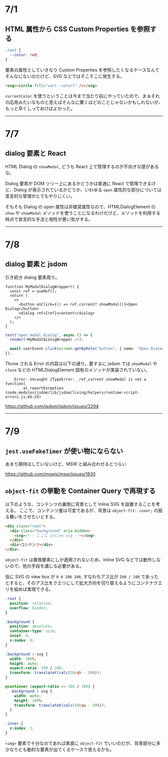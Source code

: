 # 7/1

## HTML 属性から CSS Custom Properties を参照する

```css
:root {
  --color: red;
}
```

要素の属性としていきなり Custom Properties を参照したくなるケースなんてそんなにないのだけど、SVG などではそこそこに発生する。

```html
<svg><circle fill="var(--color)" /></svg>
```

`currentColor` を使うということは今まで当たり前にやっていたので、まぁそれの応用みたいなものと思えばそんなに驚くほどのことじゃないかもしれないが、もっと早くしっておけばよかった。

---

# 7/7

## dialog 要素と React

HTML Dialog の `showModal`, どうも React 上で管理するのが不向きな感があるな。

Dialog 要素が DOM ツリー上にあるかどうかは普通に React で管理できるけど、Dialog が表示されているかどうか、いわゆる `open` 属性的な部分については宣言的な管理がとてもやりにくい。

そもそも Dialog の open 属性は非推奨属性なので、HTMLDialogElement の `show` や `showModal` メソッドを使うことになるわけだけど、メソッドを利用する時点で宣言的な手法と相性が悪い気がする。

---

# 7/8

## dialog 要素と jsdom

引き続き dialog 要素周り。

```tsx
function MyModalDialogWrapper() {
  const ref = useRef();
  return (
    <>
      <button onClick={() => ref.current?.showModal()}>Open Dialog</button>
      <dialog ref={ref}>content</dialog>
    </>
  );
}
```

```ts
test("open modal dialog", async () => {
  render(<MyModalDialogWrapper />);

  await userEvent.click(screen.getByRole("button", { name: "Open Dialog" })); // <= ここで jsdom error
});
```

Throw される Error の内容は以下の通り。要するに jsdom では `showModal` や `close` などの HTMLDialogElement 固有のメソッドが実装されていない。

```
    Error: Uncaught [TypeError: _ref_current.showModal is not a function]
        at reportException (node_modules/jsdom/lib/jsdom/living/helpers/runtime-script-errors.js:66:24)
```

https://github.com/jsdom/jsdom/issues/3294

---

# 7/9

## `jest.useFakeTimer` が使い物にならない

あまり期待はしていないけど、MSW と組み合わせるとつらい

https://github.com/mswjs/msw/issues/1830

## `object-fit` の挙動を Container Query で再現する

以下のような、コンテンツの裏側に背景として Inline SVG を設置することを考える。
ここで、コンテンツ量は可変であるが、背景は `object-fit: cover;` の振る舞いをさせたいとする。

```html
<div class="root">
  <div class="background" aria-hidden>
    <svg><!-- ここに inline svg --></svg>
  </div>
  <div>コンテンツ</div>
</div>
```

`object-fit` は置換要素にしか適用されないため、Inline SVG などでは動作しないので、他の手段を講じる必要がある。

仮に SVG の view box が `0 0 200 100`, すなわちアス比が `200 / 100` であったとすると、そのアス比をクエリにして拡大方向を切り替えるようにコンテナクエリを組めば実現できる。

```css
.root {
  position: relative;
  overflow: hidden;
}

.background {
  position: absolute;
  container-type: size;
  inset: 0;
  z-index: 0;
}

.background > svg {
  width: 100%;
  height: auto;
  aspect-ratio: 200 / 100;
  transform: translateY(calc(50cqh - 50%));
}

@container (aspect-ratio <= 200 / 100) {
  .background > svg {
    width: auto;
    height: 100%;
    transform: translateX(calc(50cqw - 50%));
  }
}

.inner {
  z-index: 1;
}
```

`<img>` 要素で十分なのであれば素直に `object-fit` でいいのだが、背景部分に多少なりとも動的な要素が出てくるケースで使えるかも。
